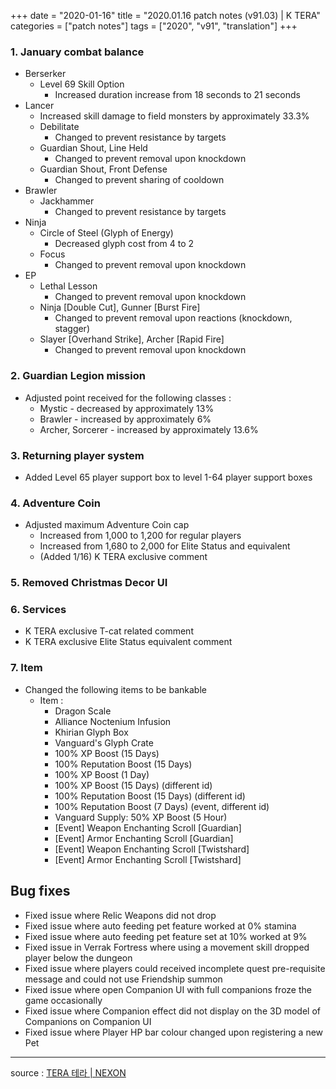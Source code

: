 +++
date = "2020-01-16"
title = "2020.01.16 patch notes (v91.03) | K TERA"
categories = ["patch notes"]
tags = ["2020", "v91", "translation"]
+++

### 1. January combat balance
- Berserker
  - Level 69 Skill Option
    - Increased duration increase from 18 seconds to 21 seconds
- Lancer
  - Increased skill damage to field monsters by approximately 33.3%
  - Debilitate
    - Changed to prevent resistance by targets
  - Guardian Shout, Line Held
    - Changed to prevent removal upon knockdown
  - Guardian Shout, Front Defense
    - Changed to prevent sharing of cooldown
- Brawler
  - Jackhammer
    - Changed to prevent resistance by targets
- Ninja
  - Circle of Steel (Glyph of Energy)
    - Decreased glyph cost from 4 to 2
  - Focus
    - Changed to prevent removal upon knockdown
- EP
  - Lethal Lesson
    - Changed to prevent removal upon knockdown
  - Ninja [Double Cut], Gunner [Burst Fire]
    - Changed to prevent removal upon reactions (knockdown, stagger)
  - Slayer [Overhand Strike], Archer [Rapid Fire]
    - Changed to prevent removal upon knockdown

### 2. Guardian Legion mission
- Adjusted point received for the following classes :
  - Mystic - decreased by approximately 13%
  - Brawler - increased by approximately 6%
  - Archer, Sorcerer - increased by approximately 13.6%

### 3. Returning player system
- Added Level 65 player support box to level 1-64 player support boxes

### 4. Adventure Coin
- Adjusted maximum Adventure Coin cap
  - Increased from 1,000 to 1,200 for regular players
  - Increased from 1,680 to 2,000 for Elite Status and equivalent
  - (Added 1/16) K TERA exclusive comment

### 5. Removed Christmas Decor UI

### 6. Services
- K TERA exclusive T-cat related comment
- K TERA exclusive Elite Status equivalent comment

### 7. Item
- Changed the following items to be bankable
  - Item :
    - Dragon Scale
    - Alliance Noctenium Infusion
    - Khirian Glyph Box
    - Vanguard's Glyph Crate
    - 100% XP Boost (15 Days)
    - 100% Reputation Boost (15 Days)
    - 100% XP Boost (1 Day)
    - 100% XP Boost (15 Days) (different id)
    - 100% Reputation Boost (15 Days) (different id)
    - 100% Reputation Boost (7 Days) (event, different id)
    - Vanguard Supply: 50% XP Boost (5 Hour)
    - [Event] Weapon Enchanting Scroll [Guardian]
    - [Event] Armor Enchanting Scroll [Guardian]
    - [Event] Weapon Enchanting Scroll [Twistshard]
    - [Event] Armor Enchanting Scroll [Twistshard]

## Bug fixes

- Fixed issue where Relic Weapons did not drop
- Fixed issue where auto feeding pet feature worked at 0% stamina
- Fixed issue where auto feeding pet feature set at 10% worked at 9%
- Fixed issue in Verrak Fortress where using a movement skill dropped player below the dungeon
- Fixed issue where players could received incomplete quest pre-requisite message and could not use Friendship summon
- Fixed issue where open Companion UI with full companions froze the game occasionally
- Fixed issue where Companion effect did not display on the 3D model of Companions on Companion UI
- Fixed issue where Player HP bar colour changed upon registering a new Pet

----

source : [TERA 테라 | NEXON](http://tera.nexon.com/news/update/view.aspx?n4articlesn=425)

